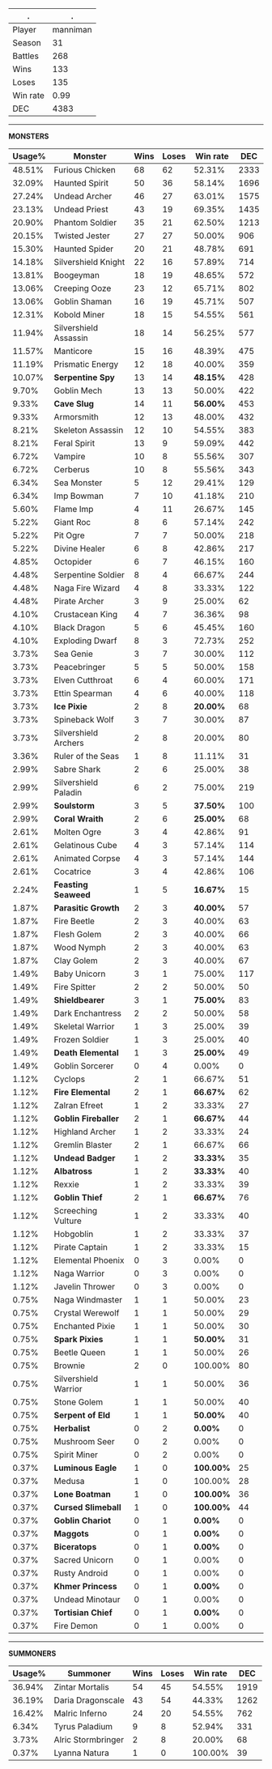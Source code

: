 .|.
|-|-
Player|manniman
Season|31
Battles|268
Wins|133
Loses|135
Win rate|0.99
DEC|4383

---
**MONSTERS**

Usage%|Monster|Wins|Loses|Win rate|DEC|
-|-|-|-|-|-|
48.51%|Furious Chicken|68|62|52.31%|2333|
32.09%|Haunted Spirit|50|36|58.14%|1696|
27.24%|Undead Archer|46|27|63.01%|1575|
23.13%|Undead Priest|43|19|69.35%|1435|
20.90%|Phantom Soldier|35|21|62.50%|1213|
20.15%|Twisted Jester|27|27|50.00%|906|
15.30%|Haunted Spider|20|21|48.78%|691|
14.18%|Silvershield Knight|22|16|57.89%|714|
13.81%|Boogeyman|18|19|48.65%|572|
13.06%|Creeping Ooze|23|12|65.71%|802|
13.06%|Goblin Shaman|16|19|45.71%|507|
12.31%|Kobold Miner|18|15|54.55%|561|
11.94%|Silvershield Assassin|18|14|56.25%|577|
11.57%|Manticore|15|16|48.39%|475|
11.19%|Prismatic Energy|12|18|40.00%|359|
10.07%|**Serpentine Spy**|13|14|**48.15%**|428|
9.70%|Goblin Mech|13|13|50.00%|422|
9.33%|**Cave Slug**|14|11|**56.00%**|453|
9.33%|Armorsmith|12|13|48.00%|432|
8.21%|Skeleton Assassin|12|10|54.55%|383|
8.21%|Feral Spirit|13|9|59.09%|442|
6.72%|Vampire|10|8|55.56%|307|
6.72%|Cerberus|10|8|55.56%|343|
6.34%|Sea Monster|5|12|29.41%|129|
6.34%|Imp Bowman|7|10|41.18%|210|
5.60%|Flame Imp|4|11|26.67%|145|
5.22%|Giant Roc|8|6|57.14%|242|
5.22%|Pit Ogre|7|7|50.00%|218|
5.22%|Divine Healer|6|8|42.86%|217|
4.85%|Octopider|6|7|46.15%|160|
4.48%|Serpentine Soldier|8|4|66.67%|244|
4.48%|Naga Fire Wizard|4|8|33.33%|122|
4.48%|Pirate Archer|3|9|25.00%|62|
4.10%|Crustacean King|4|7|36.36%|98|
4.10%|Black Dragon|5|6|45.45%|160|
4.10%|Exploding Dwarf|8|3|72.73%|252|
3.73%|Sea Genie|3|7|30.00%|112|
3.73%|Peacebringer|5|5|50.00%|158|
3.73%|Elven Cutthroat|6|4|60.00%|171|
3.73%|Ettin Spearman|4|6|40.00%|118|
3.73%|**Ice Pixie**|2|8|**20.00%**|68|
3.73%|Spineback Wolf|3|7|30.00%|87|
3.73%|Silvershield Archers|2|8|20.00%|80|
3.36%|Ruler of the Seas|1|8|11.11%|31|
2.99%|Sabre Shark|2|6|25.00%|38|
2.99%|Silvershield Paladin|6|2|75.00%|219|
2.99%|**Soulstorm**|3|5|**37.50%**|100|
2.99%|**Coral Wraith**|2|6|**25.00%**|68|
2.61%|Molten Ogre|3|4|42.86%|91|
2.61%|Gelatinous Cube|4|3|57.14%|114|
2.61%|Animated Corpse|4|3|57.14%|144|
2.61%|Cocatrice|3|4|42.86%|106|
2.24%|**Feasting Seaweed**|1|5|**16.67%**|15|
1.87%|**Parasitic Growth**|2|3|**40.00%**|57|
1.87%|Fire Beetle|2|3|40.00%|63|
1.87%|Flesh Golem|2|3|40.00%|66|
1.87%|Wood Nymph|2|3|40.00%|63|
1.87%|Clay Golem|2|3|40.00%|67|
1.49%|Baby Unicorn|3|1|75.00%|117|
1.49%|Fire Spitter|2|2|50.00%|50|
1.49%|**Shieldbearer**|3|1|**75.00%**|83|
1.49%|Dark Enchantress|2|2|50.00%|58|
1.49%|Skeletal Warrior|1|3|25.00%|39|
1.49%|Frozen Soldier|1|3|25.00%|40|
1.49%|**Death Elemental**|1|3|**25.00%**|49|
1.49%|Goblin Sorcerer|0|4|0.00%|0|
1.12%|Cyclops|2|1|66.67%|51|
1.12%|**Fire Elemental**|2|1|**66.67%**|62|
1.12%|Zalran Efreet|1|2|33.33%|27|
1.12%|**Goblin Fireballer**|2|1|**66.67%**|44|
1.12%|Highland Archer|1|2|33.33%|24|
1.12%|Gremlin Blaster|2|1|66.67%|66|
1.12%|**Undead Badger**|1|2|**33.33%**|35|
1.12%|**Albatross**|1|2|**33.33%**|40|
1.12%|Rexxie|1|2|33.33%|39|
1.12%|**Goblin Thief**|2|1|**66.67%**|76|
1.12%|Screeching Vulture|1|2|33.33%|40|
1.12%|Hobgoblin|1|2|33.33%|37|
1.12%|Pirate Captain|1|2|33.33%|15|
1.12%|Elemental Phoenix|0|3|0.00%|0|
1.12%|Naga Warrior|0|3|0.00%|0|
1.12%|Javelin Thrower|0|3|0.00%|0|
0.75%|Naga Windmaster|1|1|50.00%|23|
0.75%|Crystal Werewolf|1|1|50.00%|29|
0.75%|Enchanted Pixie|1|1|50.00%|30|
0.75%|**Spark Pixies**|1|1|**50.00%**|31|
0.75%|Beetle Queen|1|1|50.00%|26|
0.75%|Brownie|2|0|100.00%|80|
0.75%|Silvershield Warrior|1|1|50.00%|36|
0.75%|Stone Golem|1|1|50.00%|40|
0.75%|**Serpent of Eld**|1|1|**50.00%**|40|
0.75%|**Herbalist**|0|2|**0.00%**|0|
0.75%|Mushroom Seer|0|2|0.00%|0|
0.75%|Spirit Miner|0|2|0.00%|0|
0.37%|**Luminous Eagle**|1|0|**100.00%**|25|
0.37%|Medusa|1|0|100.00%|28|
0.37%|**Lone Boatman**|1|0|**100.00%**|36|
0.37%|**Cursed Slimeball**|1|0|**100.00%**|44|
0.37%|**Goblin Chariot**|0|1|**0.00%**|0|
0.37%|**Maggots**|0|1|**0.00%**|0|
0.37%|**Biceratops**|0|1|**0.00%**|0|
0.37%|Sacred Unicorn|0|1|0.00%|0|
0.37%|Rusty Android|0|1|0.00%|0|
0.37%|**Khmer Princess**|0|1|**0.00%**|0|
0.37%|Undead Minotaur|0|1|0.00%|0|
0.37%|**Tortisian Chief**|0|1|**0.00%**|0|
0.37%|Fire Demon|0|1|0.00%|0|

---
**SUMMONERS**

Usage%|Summoner|Wins|Loses|Win rate|DEC|
-|-|-|-|-|-|
36.94%|Zintar Mortalis|54|45|54.55%|1919|
36.19%|Daria Dragonscale|43|54|44.33%|1262|
16.42%|Malric Inferno|24|20|54.55%|762|
6.34%|Tyrus Paladium|9|8|52.94%|331|
3.73%|Alric Stormbringer|2|8|20.00%|68|
0.37%|Lyanna Natura|1|0|100.00%|39|
